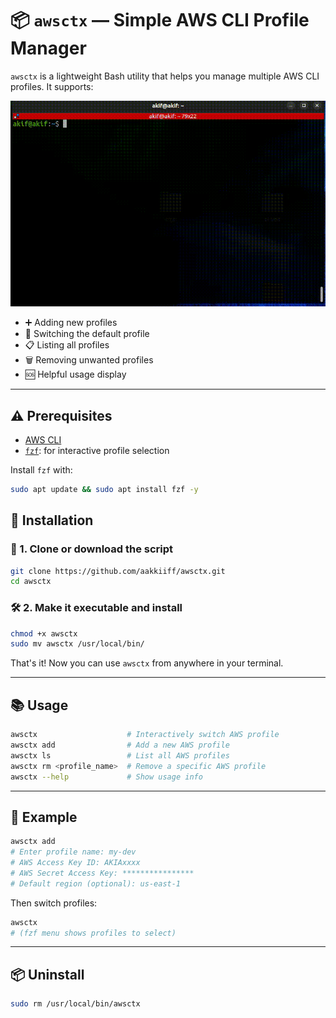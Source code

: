 # 📦 `awsctx` — Simple AWS CLI Profile Manager
`awsctx` is a lightweight Bash utility that helps you manage multiple AWS CLI profiles. It supports:

![enter image description here](./assets/demo.gif)

- ➕ Adding new profiles
- 🔁 Switching the default profile
- 📋 Listing all profiles
- 🗑 Removing unwanted profiles
- 🆘 Helpful usage display

---
## ⚠️ Prerequisites

- [AWS CLI](https://docs.aws.amazon.com/cli/latest/userguide/install-cliv2.html)
- [`fzf`](https://github.com/junegunn/fzf): for interactive profile selection

Install `fzf` with:

```bash
sudo apt update && sudo apt install fzf -y
```

## 🚀 Installation

### 📂 1. Clone or download the script

```bash
git clone https://github.com/aakkiiff/awsctx.git
cd awsctx
```
### 🛠 2. Make it executable and install

```bash
chmod +x awsctx
sudo mv awsctx /usr/local/bin/
```

That's it! Now you can use `awsctx` from anywhere in your terminal.

---

## 📚 Usage

```bash
awsctx                    # Interactively switch AWS profile
awsctx add                # Add a new AWS profile
awsctx ls                 # List all AWS profiles
awsctx rm <profile_name>  # Remove a specific AWS profile
awsctx --help             # Show usage info
```

---

## 🧪 Example

```bash
awsctx add
# Enter profile name: my-dev
# AWS Access Key ID: AKIAxxxx
# AWS Secret Access Key: ****************
# Default region (optional): us-east-1
```

Then switch profiles:

```bash
awsctx
# (fzf menu shows profiles to select)
```

---

## 📦 Uninstall

```bash
sudo rm /usr/local/bin/awsctx
```